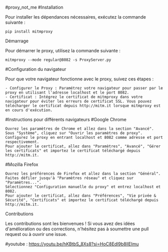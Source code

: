 #proxy_not_me
#Installation

Pour installer les dépendances nécessaires, exécutez la commande suivante :

```
pip install mitmproxy
```

Démarrage

Pour démarrer le proxy, utilisez la commande suivante :

```
mitmproxy --mode regular@8082 -s ProxyServer.py
```

#Configuration du navigateur

Pour que votre navigateur fonctionne avec le proxy, suivez ces étapes :

    - Configurer le Proxy : Paramétrez votre navigateur pour passer par le proxy en utilisant l'adresse localhost et le port 8082.
    - Certificat : Intégrez le certificat de mitmproxy dans votre navigateur pour éviter les erreurs de certificat SSL. Vous pouvez télécharger le certificat depuis http://mitm.it lorsque mitmproxy est en cours d'exécution.

#Instructions pour différents navigateurs
#Google Chrome

    Ouvrez les paramètres de Chrome et allez dans la section "Avancé".
    Sous "Système", cliquez sur "Ouvrir les paramètres de proxy".
    Configurez le proxy en entrant localhost et 8082 comme adresse et port respectivement.
    Pour ajouter le certificat, allez dans "Paramètres", "Avancé", "Gérer les certificats" et importez le certificat téléchargé depuis http://mitm.it.

#Mozilla Firefox

    Ouvrez les préférences de Firefox et allez dans la section "Général".
    Faites défiler jusqu'à "Paramètres réseau" et cliquez sur "Paramètres...".
    Sélectionnez "Configuration manuelle du proxy" et entrez localhost et 8082.
    Pour ajouter le certificat, allez dans "Préférences", "Vie privée & Sécurité", "Certificats" et importez le certificat téléchargé depuis http://mitm.it.


Contributions

Les contributions sont les bienvenues ! Si vous avez des idées d'amélioration ou des corrections, n'hésitez pas à soumettre une pull request ou à ouvrir une issue.

#youtube :
https://youtu.be/hKBtbS_8Xs8?si=HoC8Edl9b8llEImu

